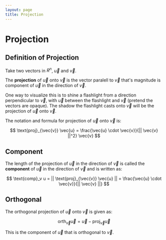 ```yaml
---
layout: page
title: Projection
---
```


# Projection

## Definition of Projection

Take two vectors in $R^n$, $\vec{u}$ and $\vec{v}$.

The **projection** of $\vec{u}$ onto $\vec{v}$ is the vector paralell to $\vec{v}$ that's magnitude is component of $\vec{u}$ in the direction of $\vec{v}$.

One way to visualize this is to shine a flashlight from a direction perpendicular to $\vec{v}$, with $\vec{u}$ between the flashlight and $\vec{v}$ (pretend the vectors are opaque). The shadow the flashlight casts onto $\vec{v}$ will be the projection of $\vec{u}$ onto $\vec{v}$.

The notation and formula for projection of $\vec{u}$ onto $\vec{v}$ is:

$$ \text{proj}_{\vec{v}} \vec{u} = \frac{\vec{u} \cdot \vec{v}}{|| \vec{v} ||^2} \vec{v} $$

## Component

The length of the projection of $\vec{u}$ in the direction of $\vec{v}$ is called the **component** of $\vec{u}$ in the direction of $\vec{v}$ and is written as:


$$ \text{comp}_v u =  || \text{proj}_{\vec{v}} \vec{u} || = \frac{\vec{u} \cdot \vec{v}}{|| \vec{v} ||} $$


## Orthogonal

The orthogonal projection of $\vec{u}$ onto $\vec{v}$ is given as:

$$ \text{orth}_\vec{v} \vec{u} = \vec{u} -  \text{proj}_{\vec{v}} \vec{u} $$

This is the component of $\vec{u}$ that is orthogonal to $\vec{v}$.
